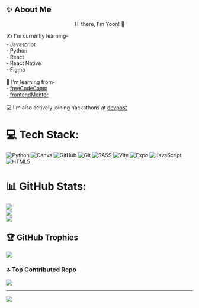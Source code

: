 ## ✨ About Me

<p align="center">
  Hi there, I'm Yoon! 👋
</p>

<!--
**YoonadiMon/YoonadiMon** is a ✨ _special_ ✨ repository because its `README.md` (this file) appears on your GitHub profile.

Here are some ideas to get you started:

- 🔭 I’m currently working on ...
- 🌱 I’m currently learning ...
- 👯 I’m looking to collaborate on ...
- 🤔 I’m looking for help with ...
- 💬 Ask me about ...
- 📫 How to reach me: ...
- 😄 Pronouns: ...
- ⚡ Fun fact: ...
-->
✍️ I'm currently learning-<br>- Javascript<br>- Python<br>- React<br>- React Native<br>- Figma<br><br>🔗 I'm learning from-<br>- [freeCodeCamp](https://www.freecodecamp.org/MiYoonadiMon)<br>- [frontendMentor](https://www.frontendmentor.io/profile/YoonadiMon)<br><br>💻 I'm also actively joining hackathons at [devpost](https://devpost.com/YoonadiMon?ref_content=user-portfolio&ref_feature=portfolio&ref_medium=global-nav)<br>


# 💻 Tech Stack:
![Python](https://img.shields.io/badge/python-3670A0?style=flat&logo=python&logoColor=ffdd54) ![Canva](https://img.shields.io/badge/Canva-%2300C4CC.svg?style=flat&logo=Canva&logoColor=white) ![GitHub](https://img.shields.io/badge/github-%23121011.svg?style=flat&logo=github&logoColor=white) ![Git](https://img.shields.io/badge/git-%23F05033.svg?style=flat&logo=git&logoColor=white) ![SASS](https://img.shields.io/badge/SASS-hotpink.svg?style=flat&logo=SASS&logoColor=white) ![Vite](https://img.shields.io/badge/vite-%23646CFF.svg?style=flat&logo=vite&logoColor=white) ![Expo](https://img.shields.io/badge/expo-1C1E24?style=flat&logo=expo&logoColor=#D04A37) ![JavaScript](https://img.shields.io/badge/javascript-%23323330.svg?style=flat&logo=javascript&logoColor=%23F7DF1E) ![HTML5](https://img.shields.io/badge/html5-%23E34F26.svg?style=flat&logo=html5&logoColor=white)
# 📊 GitHub Stats:
![](https://github-readme-stats.vercel.app/api?username=YoonadiMon&theme=tokyonight&hide_border=false&include_all_commits=false&count_private=false)<br/>
![](https://github-readme-streak-stats.herokuapp.com/?user=YoonadiMon&theme=tokyonight&hide_border=false)<br/>
![](https://github-readme-stats.vercel.app/api/top-langs/?username=YoonadiMon&theme=tokyonight&hide_border=false&include_all_commits=false&count_private=false&layout=compact)

## 🏆 GitHub Trophies
![](https://github-profile-trophy.vercel.app/?username=YoonadiMon&theme=tokyonight&no-frame=false&no-bg=false&margin-w=4)

### 🔝 Top Contributed Repo
![](https://github-contributor-stats.vercel.app/api?username=YoonadiMon&limit=5&theme=tokyonight&combine_all_yearly_contributions=true)

---
[![](https://visitcount.itsvg.in/api?id=YoonadiMon&icon=10&color=13)](https://visitcount.itsvg.in)

<!-- Proudly created with GPRM ( https://gprm.itsvg.in ) -->
